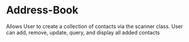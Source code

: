 # Address-Book

Allows User to create a collection of contacts via the scanner class. User can add, remove, update, query, and display all added contacts
